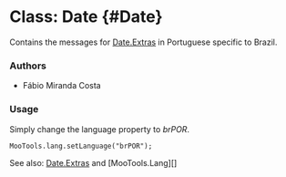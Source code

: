 Class: Date {#Date}
=====================================

Contains the messages for [Date.Extras][] in Portuguese specific to Brazil.

### Authors

* Fábio Miranda Costa

### Usage

Simply change the language property to *brPOR*.

	MooTools.lang.setLanguage("brPOR");

See also: [Date.Extras][] and [MooTools.Lang][]

[FormValidator]: http://www.mootools.net/more/docs/Forms/FormValidator#FormValidator
[Date.Extras]: http://www.mootools.net/more/docs/Native/Date.Extras